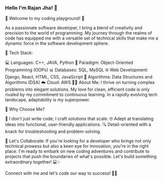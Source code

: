 ### Hello I'm Rajan Jha! 👋


🚀 Welcome to my coding playground! 🌟

As a passionate software developer, I bring a blend of creativity and precision to the world of programming. My journey through the realms of code has equipped me with a versatile set of technical skills that make me a dynamic force in the software development sphere.

🔧 Tech Stack:

💻 Languages: C++, JAVA, Python
🎯 Paradigm: Object-Oriented Programming (OOPs)
📊 Databases: SQL, MySQL
🌐 Web Development: Django, React, HTML, CSS, JavaScript
🧠 Algorithms: Data Structures and Algorithms (DSA)
☁️ Cloud: AWS
👨‍💻 About Me:
I thrive on turning complex problems into elegant solutions. My love for clean, efficient code is only rivaled by my commitment to continuous learning. In a rapidly evolving tech landscape, adaptability is my superpower.

🌈 Why Choose Me?

🚀 I don't just write code; I craft solutions that scale.
🤓 Adept at translating ideas into functional, user-friendly applications.
🔍 Detail-oriented with a knack for troubleshooting and problem-solving.

🚀 Let's Collaborate:
If you're looking for a developer who brings not only technical prowess but also a keen eye for innovation, you're in the right place. I'm ready to embark on new coding adventures and contribute to projects that push the boundaries of what's possible. Let's build something extraordinary together! 💻✨

Connect with me and let's code our way to success! 🚀🌟







